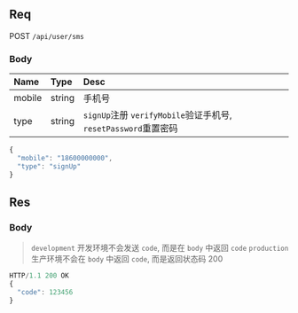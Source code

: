 ## Req
POST `/api/user/sms`

### Body
| Name   | Type   | Desc                                         |
|:-------|:-------|:---------------------------------------------|
| mobile | string | 手机号                                       |
| type   | string | `signUp`注册 `verifyMobile`验证手机号, `resetPassword`重置密码 |

```js
{
  "mobile": "18600000000",
  "type": "signUp"
}
```

## Res
### Body
> `development` 开发环境不会发送 `code`, 而是在 `body` 中返回 `code`
> `production` 生产环境不会在 `body` 中返回 `code`, 而是返回状态码 200

```js
HTTP/1.1 200 OK
{
  "code": 123456
}
```
